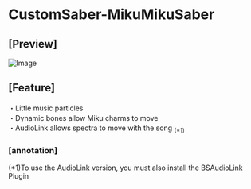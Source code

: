 # CustomSaber-MikuMikuSaber
## [Preview]
![Image](https://github.com/user-attachments/assets/e33881af-74da-4830-8ce3-22561f7e6729)

## [Feature]
・Little music particles \
・Dynamic bones allow Miku charms to move \
・AudioLink allows spectra to move with the song <sub>(*1) </sub> 

### [annotation]
(*1)To use the AudioLink version, you must also install the BSAudioLink Plugin
